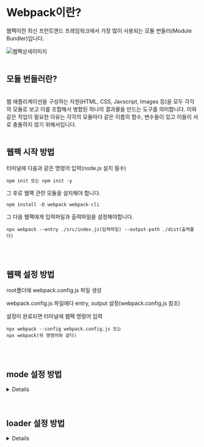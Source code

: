 # Webpack이란?

웹팩이란 최신 프런트엔드 프레임워크에서 가장 많이 사용되는 모듈 번들러(Module Bundler)입니다. 
<br>

![웹펙상세이미지](https://img1.daumcdn.net/thumb/R1280x0/?scode=mtistory2&fname=https%3A%2F%2Fblog.kakaocdn.net%2Fdn%2FbfFn2l%2FbtripvOUlMZ%2FmCQfAOEoWt8GdJhlq8eYL0%2Fimg.png)
<br>
<br>

## 모듈 번들러란? 
<br>
웹 애플리케이션을 구성하는 자원(HTML, CSS, Javscript, Images 등)을 모두 각각의 모듈로 보고 이를 조합해서 병합된 하나의 결과물을 만드는 도구를 의미합니다. 이와 같은 작업이 필요한 이유는 각각의 모듈마다 같은 이름의 함수, 변수들이 있고 이들이 서로 충돌하지 않기 위해서입니다.
<br>
<br>


## 웹팩 시작 방법
터미널에 다음과 같은 명령어 입력(node.js 설치 필수)
```
npm init 또는 npm init -y
```
그 후로 웹팩 관련 모듈을 설치해야 합니다.
```
npm install -D webpack webpack-cli
```
그 다음 웹팩에게 입력파일과 출력파일을 설정해야합니다.
```
npx webpack --entry ./src/index.js(입력파일) --output-path ./dist(출력폴더)
```

<br>
<br>


## 웹팩 설정 방법
root폴더에 webpack.config.js 파일 생성

webpack.config.js 파일에다 entry, output 설정(webpack.config.js 참조)

설정이 완료되면 터미널에 웹팩 명령어 입력
```
npx webpack --config webpack.config.js 또는
npx webpack(위 명령어와 같다)
```
<br>
<br>


## mode 설정 방법

<details>
mode를 통하여 ebpack에 내장된 최적화 기능을 사용할 수 있습니다.

```
module.exports = {
  mode: 'development',
};
```

mode = 'production': 'none' | 'development' | 'production'

<style>
    table{
        border:gray 1px solid
    }
</style>
<table>
    <tr>
        <th>옵션</th>
        <th>설명</th>
    </tr>
    <tr>
        <td>development</td>
        <td>DefinePlugin의 process.env.NODE_ENV를 development로 설정합니다. 모듈과 청크에 유용한 이름을 사용할 수 있습니다.</td>
    </tr>
    <tr>
        <td>production</td>
        <td>DefinePlugin의 process.env.NODE_ENV를 production으로 설정합니다. 모듈과 청크, FlagDependencyUsagePlugin, FlagIncludedChunksPlugin, ModuleConcatenationPlugin, NoEmitOnErrorsPlugin, TerserPlugin 등에 대해 결정적 망글이름(mangled name)을 사용할 수 있습니다.</td>
    </tr>
    <tr>
        <td>none</td>
        <td>기본 최적화 옵션에서 제외</td>
    </tr>
</table>

[자세한 사항은 이곳을 참조](https://webpack.kr/configuration/mode/#root)
</details>

<br>
<br>

## loader 설정 방법

<details>
css파일을 웹팩으로 갖고올 때 필요한 모듈들을 설치한다.

```
npm i -D css-loader style-loader
```

그 다음 webpack.config.js 에서 module 설정을 한다.(이 부분은 webpack.config.js 참조)
</details>